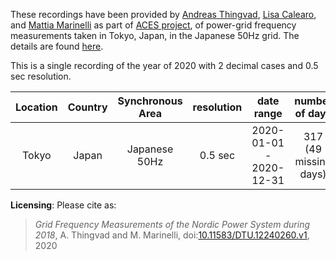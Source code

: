 These recordings have been provided by [Andreas Thingvad](https://www.dtu.dk/service/telefonbog/person?id=70888&tab=7), [Lisa Calearo](https://data.dtu.dk/authors/Lisa_Calearo/6228386), and [Mattia Marinelli](https://www.dtu.dk/service/telefonbog/person?id=76711&tab=5&type=all) as part of [ACES project](https://www.aces-bornholm.eu), of power-grid frequency measurements taken in Tokyo, Japan, in the Japanese 50Hz grid. The details are found [here](https://data.dtu.dk/articles/dataset/Grid_Frequency_Measurements_of_the_50_Hz_Japanese_Power_System_during_2020/14038910).

This is a single recording of the year of 2020 with 2 decimal cases and 0.5 sec resolution.

| Location | Country | Synchronous Area | resolution |  date range | number of days | direct link | size (mb) |
|:---:|:---:|:---:|:---:|:---:|:---:|:---:|:---:|
| Tokyo | Japan | Japanese 50Hz | 0.5 sec |  2020-01-01 - 2020-12-31 | 317 (49 missing days) | [External link](https://data.dtu.dk/ndownloader/files/26485760) | 250.3 |

**Licensing**: Please cite as:
>*Grid Frequency Measurements of the Nordic Power System during 2018*, A. Thingvad and M. Marinelli, doi:[10.11583/DTU.12240260.v1](https://data.dtu.dk/articles/dataset/Grid_Frequency_Measurements_of_the_Nordic_Power_System_during_2018_/12240260), 2020
